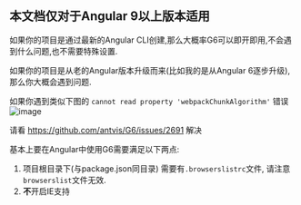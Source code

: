 ## 本文档仅对于Angular 9以上版本适用
如果你的项目是通过最新的Angular CLI创建,那么大概率G6可以即开即用,不会遇到什么问题,也不需要特殊设置.

如果你的项目是从老的Angular版本升级而来(比如我的是从Angular 6逐步升级),那么你大概会遇到问题.

如果你遇到类似下图的 `cannot read property 'webpackChunkAlgorithm'` 错误
![image](https://user-images.githubusercontent.com/12276316/110507994-8e108e00-80ce-11eb-9f40-653f2181e44b.png)

请看 https://github.com/antvis/G6/issues/2691 解决

基本上要在Angular中使用G6需要满足以下两点:
1. 项目根目录下(与package.json同目录) 需要有`.browserslistrc`文件, 请注意`browserslist`文件无效.
2. **不**开启IE支持

